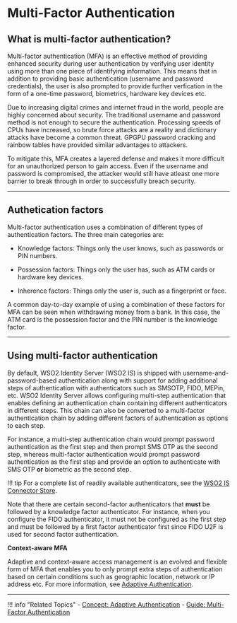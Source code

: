 # Multi-Factor Authentication

## What is multi-factor authentication?

Multi-factor authentication (MFA) is an effective method of providing enhanced security during user authentication by verifying user identity using more than one piece of identifying information. This means that in addition to providing basic authentication (username and password credentials), the user is also prompted to provide further verfication in the form of a one-time password, biometrics, hardware key devices etc. 

Due to increasing digital crimes and internet fraud in the world, people are highly concerned about security. The traditional username and password method is not enough to secure the authentication. Processing speeds of CPUs have increased, so brute force attacks are a reality and dictionary attacks have become a common threat. GPGPU password cracking and rainbow tables have provided similar advantages to attackers.

To mitigate this, MFA creates a layered defense and makes it more difficult for an unauthorized person to gain access. Even if the username and password is compromised, the attacker would still have atleast one more barrier to break through in order to successfully breach security. 

---

## Authetication factors

Multi-factor authentication uses a combination of different types of authentication factors. The three main categories are: 

- Knowledge factors: Things only the user knows, such as passwords or PIN numbers.

- Possession factors: Things only the user has, such as ATM cards or hardware key devices.

- Inherence factors: Things only the user is, such as a fingerprint or face.

A common day-to-day example of using a combination of these factors for MFA can be seen when withdrawing money from a bank. In this case, the ATM card is the possession factor and the PIN number is the knowledge factor.

---

## Using multi-factor authentication

By default, WSO2 Identity Server (WSO2 IS) is shipped with username-and-password-based authentication along with support for adding additional steps of authentication with authenticators such as SMSOTP, FIDO, MEPin, etc. WSO2 Identity Server allows configuring multi-step authentication that enables defining an authentication chain containing different authenticators in different steps. This chain can also be converted to a multi-factor authentication chain by adding different factors of authentication as options to each step. 

For instance, a multi-step authentication chain would prompt password authentication as the first step and then prompt SMS OTP as the second step, whereas multi-factor authentication would prompt password authentication as the first step and provide an option to authenticate with SMS OTP **or** biometric as the second step. 

!!! tip
    For a complete list of readily available authenticators, see the [WSO2 IS Connector Store](https://store.wso2.com/store/assets/isconnector/list). 

Note that there are certain second-factor authenticators that **must** be followed by a knowledge factor authenticator. For instance, when you configure the FIDO authenticator, it must not be configured as the first step and must be followed by a first factor authenticator first since FIDO U2F is used for second factor authentication.

**Context-aware MFA**

Adaptive and context-aware access management is an evolved and flexible form of MFA that enables you to only prompt extra steps of authentication based on certain conditions such as geographic location, network or IP address etc. For more information, see [Adaptive Authentication](../adaptive-authentication).

---

!!! info "Related Topics"
    - [Concept: Adaptive Authentication](../adaptive-authentication)
    - [Guide: Multi-Factor Authentication](../../../guides/mfa/configure-authentication-journey)

